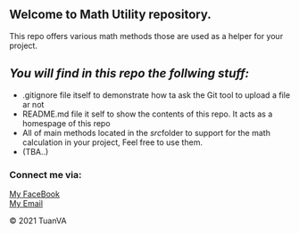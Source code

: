 ## Welcome to Math Utility repository.
This repo offers various math methods those are used as a helper for your project.


## *_You will find in this repo the follwing stuff:_*
* .gitignore file itself to demonstrate how ta ask the Git tool to upload a file ar not
*  README.md file it self to show the contents of this repo. It acts
as a homespage of this repo
*  All of main methods located in the *src*folder to support for the math calculation in your project, Feel free to use them.
* (TBA..)

### Connect me via:
[My FaceBook](https://www.facebook.com/profile.php?id=100014190151009)  
[My Email](tuanvase140819@gmail.com)

© 2021 TuanVA

